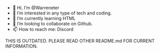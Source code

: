 - 👋 Hi, I’m @Warreneter
- 👀 I’m interested in any type of tech and coding.
- 🌱 I’m currently learning HTML
- 💞️ I’m looking to collaborate on Github.
- 📫 How to reach me: Discord

THIS IS OUTDATED. PLEASE READ OTHER README.md FOR CURRENT INFORMATION.

